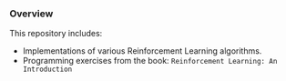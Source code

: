 ### Overview

This repository includes:

- Implementations of various Reinforcement Learning algorithms.
- Programming exercises from the book: `Reinforcement Learning: An Introduction`